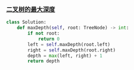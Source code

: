 ### [二叉树的最大深度](https://leetcode-cn.com/problems/maximum-depth-of-binary-tree/description/)

```python
class Solution:
    def maxDepth(self, root: TreeNode) -> int:
        if not root:
            return 0
        left = self.maxDepth(root.left)
        right = self.maxDepth(root.right)
        depth = max(left, right) + 1
        return depth
```


